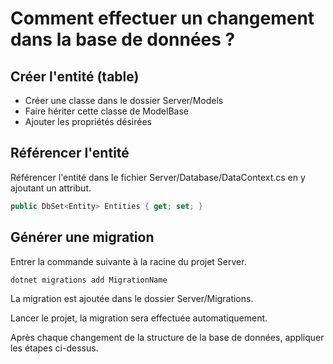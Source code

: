 # Comment effectuer un changement dans la base de données ?

## Créer l'entité (table)
- Créer une classe dans le dossier Server/Models
- Faire hériter cette classe de ModelBase
- Ajouter les propriétés désirées

## Référencer l'entité
Référencer l'entité dans le fichier Server/Database/DataContext.cs en y ajoutant un attribut.

```csharp
public DbSet<Entity> Entities { get; set; }
```

## Générer une migration
Entrer la commande suivante à la racine du projet Server.

```
dotnet migrations add MigrationName
```

La migration est ajoutée dans le dossier Server/Migrations.

Lancer le projet, la migration sera effectuée automatiquement.

Après chaque changement de la structure de la base de données, appliquer les étapes ci-dessus.